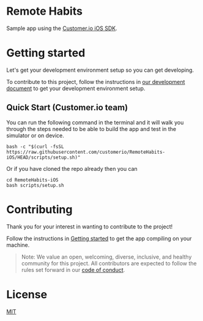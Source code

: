 # Remote Habits

Sample app using the [Customer.io iOS SDK](https://github.com/customerio/customerio-ios). 

# Getting started 

Let's get your development environment setup so you can get developing.

To contribute to this project, follow the instructions in [our development document](docs/dev-notes/DEVELOPMENT.md) to get your development environment setup. 

## Quick Start (Customer.io team)

You can run the following command in the terminal and it will walk you through the steps needed to be able to build the app and test in the simulator or on device.

	bash -c "$(curl -fsSL https://raw.githubusercontent.com/customerio/RemoteHabits-iOS/HEAD/scripts/setup.sh)"

Or if you have cloned the repo already then you can

	cd RemoteHabits-iOS
	bash scripts/setup.sh

# Contributing 

Thank you for your interest in wanting to contribute to the project! 

Follow the instructions in [Getting started](#getting-started) to get the app compiling on your machine. 

> Note: We value an open, welcoming, diverse, inclusive, and healthy community for this project. All contributors are expected to follow the rules set forward in our [code of conduct](CODE_OF_CONDUCT.md). 

# License

[MIT](LICENSE)